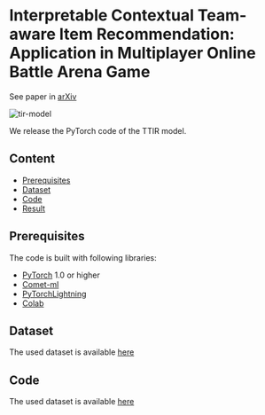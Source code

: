 # Interpretable Contextual Team-aware Item Recommendation: Application in Multiplayer Online Battle Arena Game

See paper in [arXiv]()

![tir-model](https://github.com/ojedaf/IC-TIR-Lol/blob/master/images/model-1.png)

We release the PyTorch code of the TTIR model.

## Content

- [Prerequisites](#prerequisites)
- [Dataset](#dataset)
- [Code](#code)
- [Result](#testing)

## Prerequisites

The code is built with following libraries:

- [PyTorch](https://pytorch.org/) 1.0 or higher
- [Comet-ml](https://www.comet.ml/site/)
- [PyTorchLightning](https://github.com/PyTorchLightning/pytorch-lightning)
- [Colab](https://colab.research.google.com/)

## Dataset

The used dataset is available [here](https://drive.google.com/drive/folders/1lsCjmVrOA0stNiUguGWKN46fEqzzsXPH?usp=sharing)

## Code

The used dataset is available [here](https://drive.google.com/drive/folders/1lsCjmVrOA0stNiUguGWKN46fEqzzsXPH?usp=sharing)
